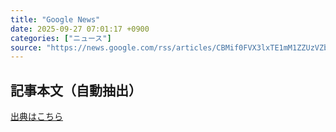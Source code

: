 ```yaml
---
title: "Google News"
date: 2025-09-27 07:01:17 +0900
categories: ["ニュース"]
source: "https://news.google.com/rss/articles/CBMif0FVX3lxTE1mM1ZZUzVZbW5tTkNqVXBOUjBiTXpXTWpsR3BvQkREazRyZzl6LS1lVFVOMS1CZUk3MDlGbzhLd1JNOVZoREFiejA5cFBIZ0E1ajVVdjBvTlBkYUc3SW5HejFtMExRMG0wVWw3UGY2Ni0yMk1zb1hWdjhSWTVTN2M?oc=5"
---
```


## 記事本文（自動抽出）
<body class="y0K44d EA71Tc" id="readabilityBody"></body>

[出典はこちら](https://news.google.com/rss/articles/CBMif0FVX3lxTE1mM1ZZUzVZbW5tTkNqVXBOUjBiTXpXTWpsR3BvQkREazRyZzl6LS1lVFVOMS1CZUk3MDlGbzhLd1JNOVZoREFiejA5cFBIZ0E1ajVVdjBvTlBkYUc3SW5HejFtMExRMG0wVWw3UGY2Ni0yMk1zb1hWdjhSWTVTN2M?oc=5)
